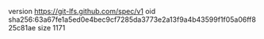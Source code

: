 version https://git-lfs.github.com/spec/v1
oid sha256:63a67fe1a5ed0e4bec9cf7285da3773e2a13f9a4b43599f1f05a06ff825c81ae
size 1171
